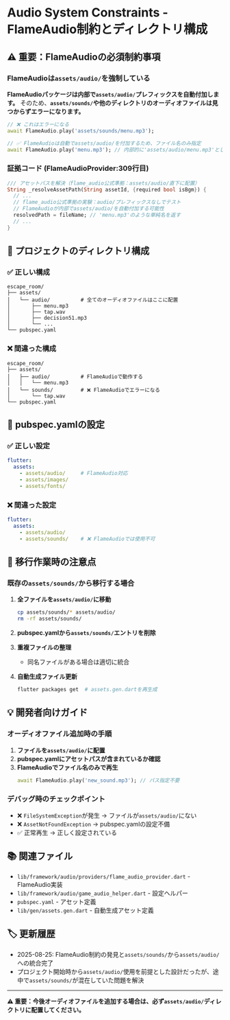 # Audio System Constraints - FlameAudio制約とディレクトリ構成

## ⚠️ 重要：FlameAudioの必須制約事項

### FlameAudioは`assets/audio/`を強制している

**FlameAudioパッケージは内部で`assets/audio/`プレフィックスを自動付加します。**
そのため、**`assets/sounds/`や他のディレクトリのオーディオファイルは見つからずエラーになります。**

```dart
// ❌ これはエラーになる
await FlameAudio.play('assets/sounds/menu.mp3');

// ✅ FlameAudioは自動でassets/audio/を付加するため、ファイル名のみ指定
await FlameAudio.play('menu.mp3'); // 内部的に'assets/audio/menu.mp3'として解決
```

### 証拠コード (FlameAudioProvider:309行目)
```dart
/// アセットパスを解決（flame_audio公式準拠：assets/audio/直下に配置）
String _resolveAssetPath(String assetId, {required bool isBgm}) {
  // ...
  // flame_audio公式準拠の実験：audio/プレフィックスなしでテスト
  // FlameAudioが内部でassets/audio/を自動付加する可能性
  resolvedPath = fileName; // 'menu.mp3'のような単純名を返す
  // ...
}
```

## 📁 プロジェクトのディレクトリ構成

### ✅ 正しい構成
```
escape_room/
├── assets/
│   └── audio/          # 全てのオーディオファイルはここに配置
│       ├── menu.mp3
│       ├── tap.wav
│       ├── decision51.mp3
│       └── ...
└── pubspec.yaml
```

### ❌ 間違った構成
```
escape_room/
├── assets/
│   ├── audio/          # FlameAudioで動作する
│   │   └── menu.mp3
│   └── sounds/         # ❌ FlameAudioでエラーになる
│       └── tap.wav
└── pubspec.yaml
```

## 🔧 pubspec.yamlの設定

### ✅ 正しい設定
```yaml
flutter:
  assets:
    - assets/audio/     # FlameAudio対応
    - assets/images/
    - assets/fonts/
```

### ❌ 間違った設定
```yaml
flutter:
  assets:
    - assets/audio/
    - assets/sounds/    # ❌ FlameAudioでは使用不可
```

## 🚨 移行作業時の注意点

### 既存の`assets/sounds/`から移行する場合

1. **全ファイルを`assets/audio/`に移動**
   ```bash
   cp assets/sounds/* assets/audio/
   rm -rf assets/sounds/
   ```

2. **pubspec.yamlから`assets/sounds/`エントリを削除**

3. **重複ファイルの整理**
   - 同名ファイルがある場合は適切に統合

4. **自動生成ファイル更新**
   ```bash
   flutter packages get  # assets.gen.dartを再生成
   ```

## 💡 開発者向けガイド

### オーディオファイル追加時の手順

1. **ファイルを`assets/audio/`に配置**
2. **pubspec.yamlにアセットパスが含まれているか確認**
3. **FlameAudioでファイル名のみで再生**
   ```dart
   await FlameAudio.play('new_sound.mp3'); // パス指定不要
   ```

### デバッグ時のチェックポイント

- ❌ `FileSystemException`が発生 → ファイルが`assets/audio/`にない
- ❌ `AssetNotFoundException` → pubspec.yamlの設定不備
- ✅ 正常再生 → 正しく設定されている

## 📚 関連ファイル

- `lib/framework/audio/providers/flame_audio_provider.dart` - FlameAudio実装
- `lib/framework/audio/game_audio_helper.dart` - 設定ヘルパー
- `pubspec.yaml` - アセット定義
- `lib/gen/assets.gen.dart` - 自動生成アセット定義

## 🏷️ 更新履歴

- 2025-08-25: FlameAudio制約の発見と`assets/sounds/`から`assets/audio/`への統合完了
- プロジェクト開始時から`assets/audio/`使用を前提とした設計だったが、途中で`assets/sounds/`が混在していた問題を解決

---

**⚠️ 重要：今後オーディオファイルを追加する場合は、必ず`assets/audio/`ディレクトリに配置してください。**